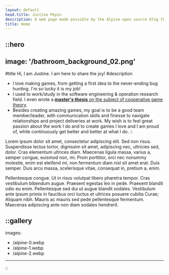 ```yaml
---
layout: default
head.title: Justine Pepin
description: A web page made possible by the Alpine open source blog theme powered by Nuxt.
title: Home
---
```


::hero
---
image: '/bathroom_background_02.png'
---
#title
Hi, I am Justine. I am here to share the joy!
#description
- I love making games, from getting a first idea to the never-ending bug hunting. I'm so lucky it is my job!
- I used to work/study in the software engineering & operation research field. I even wrote a [**master's thesis** on the subject of cooperative game theory](https://doi.org/1866/27950).
- Besides creating amazing games, my goal is to be a good team member/leader, with communication skills and finesse to navigate relationships and project deliveries at work. My wish is to feel great passion about the work I do and to create games I love and I am proud of, while continuously get better and better at what I do. 
::

Lorem ipsum dolor sit amet, consectetur adipiscing elit. Sed non risus. Suspendisse lectus tortor, dignissim sit amet, adipiscing nec, ultricies sed, dolor. Cras elementum ultrices diam. Maecenas ligula massa, varius a, semper congue, euismod non, mi. Proin porttitor, orci nec nonummy molestie, enim est eleifend mi, non fermentum diam nisl sit amet erat. Duis semper. Duis arcu massa, scelerisque vitae, consequat in, pretium a, enim.  

Pellentesque congue. Ut in risus volutpat libero pharetra tempor. Cras vestibulum bibendum augue. Praesent egestas leo in pede. Praesent blandit odio eu enim. Pellentesque sed dui ut augue blandit sodales. Vestibulum ante ipsum primis in faucibus orci luctus et ultrices posuere cubilia Curae; Aliquam nibh. Mauris ac mauris sed pede pellentesque fermentum. Maecenas adipiscing ante non diam sodales hendrerit.

::gallery
---
images:
  - /alpine-0.webp
  - /alpine-1.webp
  - /alpine-2.webp
---
::
